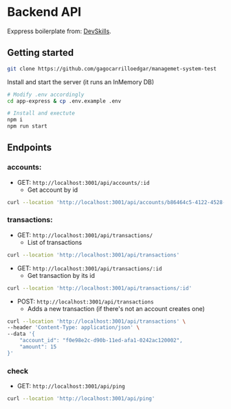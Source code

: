 # Backend API

Exppress boilerplate from: [DevSkills](https://devskills.co).

## Getting started

```sh
git clone https://github.com/gagocarrilloedgar/managemet-system-test
```

Install and start the server (it runs an InMemory DB)

```sh
# Modify .env accordingly
cd app-express & cp .env.example .env

# Install and exectute
npm i
npm run start
```

## Endpoints

### accounts:

- GET: `http://localhost:3001/api/accounts/:id`
  - Get account by id

```sh
curl --location 'http://localhost:3001/api/accounts/b86464c5-4122-4528-be4f-23ed72f5d1e0'
```

### transactions:

- GET: `http://localhost:3001/api/transactions/`
  - List of transactions

```sh
curl --location 'http://localhost:3001/api/transactions'
```

- GET: `http://localhost:3001/api/transactions/:id`
  - Get transaction by its id

```sh
curl --location 'http://localhost:3001/api/transactions/:id'
```

- POST: `http://localhost:3001/api/transactions`
  - Adds a new transaction (if there's not an account creates one)

```sh
curl --location 'http://localhost:3001/api/transactions' \
--header 'Content-Type: application/json' \
--data '{
    "account_id": "f0e98e2c-d90b-11ed-afa1-0242ac120002",
    "amount": 15
}'
```

### check

- GET: `http://localhost:3001/api/ping`

```sh
curl --location 'http://localhost:3001/api/ping'
```
